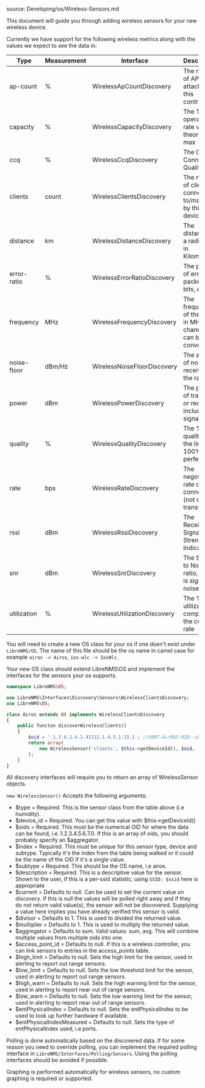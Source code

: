 source: Developing/os/Wireless-Sensors.md

This document will guide you through adding wireless sensors for your new wireless device.
 
Currently we have support for the following wireless metrics along with the values we expect to see the data in:

| Type             | Measurement   | Interface                     | Descrtiption                                                 |
| ---------------- | ------------- | ----------------------------- | ------------------------------------------------------------ |
| ap-count         | %             | WirelessApCountDiscovery      | The number of APs attached to this controller                |
| capacity         | %             | WirelessCapacityDiscovery     | The % of operating rate vs theoretical max                   |
| ccq              | %             | WirelessCcqDiscovery          | The Client Connection Quality                                |
| clients          | count         | WirelessClientsDiscovery      | The number of clients connected to/managed by this device    |
| distance         | km            | WirelessDistanceDiscovery     | The distance of a radio link in Kilometers                   |
| error-ratio      | %             | WirelessErrorRatioDiscovery   | The percent of errored packets or bits, etc                  |
| frequency        | MHz           | WirelessFrequencyDiscovery    | The frequency of the radio in MHz, channels can be converted |
| noise-floor      | dBm/Hz        | WirelessNoiseFloorDiscovery   | The amount of noise received by the radio                    |
| power            | dBm           | WirelessPowerDiscovery        | The power of transmit or receive, including signal level     |
| quality          | %             | WirelessQualityDiscovery      | The % of quality of the link, 100% = perfect link            |
| rate             | bps           | WirelessRateDiscovery         | The negotiated rate of the connection (not data transfer)    |
| rssi             | dBm           | WirelessRssiDiscovery         | The Received Signal Strength Indicator                       |
| snr              | dBm           | WirelessSnrDiscovery          | The Signal to Noise ratio, which is signal - noise floor     |
| utilization      | %             | WirelessUtilizationDiscovery  | The % of utilization compared to the current rate            |

You will need to create a new OS class for your os if one doen't exist under `LibreNMS/OS`.  The name of this file
should be the os name in camel case for example `airos -> Airos`, `ios-wlc -> IosWlc`.


Your new OS class should extend LibreNMS\OS and implement the interfaces for the sensors your os supports.
```php
namespace LibreNMS\OS;

use LibreNMS\Interfaces\Discovery\Sensors\WirelessClientsDiscovery;
use LibreNMS\OS;

class Airos extends OS implements WirelessClientsDiscovery
{
    public functon discoverWirelessClients()
    {
        $oid = '.1.3.6.1.4.1.41112.1.4.5.1.15.1'; //UBNT-AirMAX-MIB::ubntWlStatStaCount.1
        return array(
            new WirelessSensor('clients', $this->getDeviceId(), $oid, 'airos', 1, 'Clients')
        );
    }
}
```

All discovery interfaces will require you to return an array of WirelessSensor objects.

`new WirelessSensor()` Accepts the following arguments:

  - $type = Required. This is the sensor class from the table above (i.e humidity).
  - $device_id = Required. You can get this value with $this->getDeviceId()
  - $oids = Required. This must be the numerical OID for where the data can be found, i.e .1.2.3.4.5.6.7.0.
  If this is an array of oids, you should probably specify an $aggregator.
  - $index = Required. This must be unique for this sensor type, device and subtype.
  Typically it's the index from the table being walked or it could be the name of the OID if it's a single value.
  - $subtype = Required. This should be the OS name, i.e airos.
  - $description = Required. This is a descriptive value for the sensor.
  Shown to the user, if this is a per-ssid statistic, using `SSID: $ssid` here is appropriate
  - $current = Defaults to null. Can be used to set the current value on discovery.
  If this is null the values will be polled right away and if they do not return valid value(s), the sensor will not be discovered.
  Supplying a value here implies you have already verified this sensor is valid.
  - $divisor = Defaults to 1. This is used to divided the returned value.
  - $multiplier = Defaults to 1. This is used to multiply the returned value.
  - $aggregator = Defaults to sum. Valid values: sum, avg. This will combine multiple values from multiple oids into one.
  - $access_point_id = Defaults to null. If this is a wireless controller, you can link sensors to entries in the access_points table.
  - $high_limit = Defaults to null. Sets the high limit for the sensor, used in alerting to report out range sensors.
  - $low_limit = Defaults to null. Sets the low threshold limit for the sensor, used in alerting to report out range sensors.
  - $high_warn = Defaults to null. Sets the high warning limit for the sensor, used in alerting to report near out of range sensors.
  - $low_warn = Defaults to null. Sets the low warning limit for the sensor, used in alerting to report near out of range sensors.
  - $entPhysicalIndex = Defaults to null. Sets the entPhysicalIndex to be used to look up further hardware if available.
  - $entPhysicalIndexMeasured = Defaults to null. Sets the type of entPhysicalIndex used, i.e ports.

Polling is done automatically based on the discovered data.  If for some reason you need to override polling, you can implement 
the required polling interface in `LibreNMS/Interfaces/Polling/Sensors`.  Using the polling interfaces should be avoided if possible.

Graphing is performed automatically for wireless sensors, no custom graphing is required or supported.
